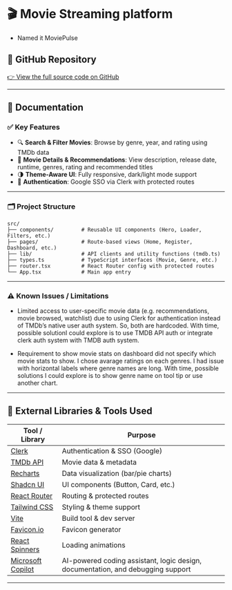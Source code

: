 # 🎬 Movie Streaming platform
- Named it MoviePulse

## 🔗 GitHub Repository

[👉 View the full source code on GitHub](https://github.com/F4R105/movie-streaming-platform)

---

## 📘 Documentation

### ✅ Key Features

- 🔍 **Search & Filter Movies**: Browse by genre, year, and rating using TMDb data
- 🎥 **Movie Details & Recommendations**: View description, release date, runtime, genres, rating and recommended titles
- 🌗 **Theme-Aware UI**: Fully responsive, dark/light mode support
- 🔐 **Authentication**: Google SSO via Clerk with protected routes

---

### 🗂️ Project Structure

```
src/
├── components/         # Reusable UI components (Hero, Loader, Filters, etc.)
├── pages/              # Route-based views (Home, Register, Dashboard, etc.)
├── lib/                # API clients and utility functions (tmdb.ts)
├── types.ts            # TypeScript interfaces (Movie, Genre, etc.)
├── router.tsx          # React Router config with protected routes
└── App.tsx             # Main app entry
```

---

### ⚠️ Known Issues / Limitations

- Limited access to user-specific movie data (e.g. recommendations, movie browsed, watchlist) due to using Clerk for authentication instead of TMDb’s native user auth system. So, both are hardcoded. With time, possible solutionI could explore is to use TMDB API auth or integrate clerk auth system with TMDB auth system.

- Requirement to show movie stats on dashboard did not specify which movie stats to show. I chose avarage ratings on each genres. I had issue with horizontal labels where genre names are long. With time, possible solutions I could explore is to show genre name on tool tip or use another chart.

---

## 🧰 External Libraries & Tools Used

| Tool / Library         | Purpose                                  |
|------------------------|------------------------------------------|
| [Clerk](https://clerk.dev)             | Authentication & SSO (Google)         |
| [TMDb API](https://www.themoviedb.org/documentation/api) | Movie data & metadata                |
| [Recharts](https://recharts.org)       | Data visualization (bar/pie charts)   |
| [Shadcn UI](https://ui.shadcn.com)     | UI components (Button, Card, etc.)    |
| [React Router](https://reactrouter.com) | Routing & protected routes            |
| [Tailwind CSS](https://tailwindcss.com) | Styling & theme support               |
| [Vite](https://vitejs.dev)             | Build tool & dev server               |
| [Favicon.io](https://favicon.io)       | Favicon generator                     |
| [React Spinners](https://www.davidhu.io/react-spinners/) | Loading animations                    |
| [Microsoft Copilot](https://copilot.microsoft.com) | AI-powered coding assistant, logic design, documentation, and debugging support |

---